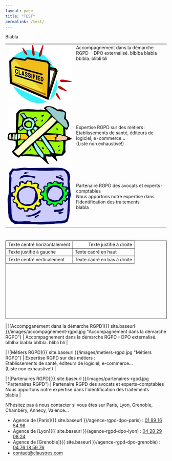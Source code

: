 ```yaml
---
layout: page
title: "TEST"
permalink: /test/
---
```


Blabla

<table Height=600>
    <tr>
      <td valign=top width=200><img src="/images/accompagnement-rgpd.jpg" alt="Accompganement dans la démarche RGPD" title="Accompagnement dans la démarche RGPD"/></td>
      <td valign=top>Accompagnement dans la démarche RGPD - DPO externalisé. blblba blabla bblbla. blibli bli</td>
    </tr>
    <tr>
      <td valign=top width=200><img src="/images/metiers-rgpd.jpg" alt="Métiers RGPD" title="Métiers RGPD" /></td>
      <td>Expertise RGPD sur des métiers :<br /> Etablissements de santé, éditeurs de logiciel, e-commerce…<br /> (Liste non exhaustive!)</td>
    </tr>
    <tr>
      <td valign=top width=200><img src="/images/partenaires-rgpd.jpg" alt="Partenaires RGPD" title="Partenaires RGPD" /></td>
      <td>Partenaire RGPD des avocats et experts-comptables<br /> Nous apportons notre expertise dans l’identification des traitements <br /> blabla</td>
    </tr>
</table>

<TABLE Border="1" Cellspacing="2" Cellpadding="0" Width="80%" Height="245">
<TR>

<TD ALIGN="CENTER">Texte centr&eacute; horizontalement</TD>
<TD ALIGN="RIGHT">Texte justifi&eacute; &agrave; droite</TD>

</TR>
<TR>

<TD>Texte justifi&eacute; &agrave; gauche</TD>
<TD VALIGN="TOP">Texte cadr&eacute; en haut</TD>

</TR>
<TR>

<TD>Texte centr&eacute; verticalement</TD>
<TD VALIGN="BOTTOM" ALIGN="RIGHT">Texte cadr&eacute; en bas &agrave; droite</TD>

</TR>
</TABLE>



| ![Accompganement dans la démarche RGPD]({{ site.baseurl }}/images/accompagnement-rgpd.jpg "Accompagnement dans la démarche RGPD") | Accompagnement dans la démarche RGPD - DPO externalisé. blblba blabla bblbla. blibli bli |

| ![Métiers RGPD]({{ site.baseurl }}/images/metiers-rgpd.jpg "Métiers RGPD") | Expertise RGPD sur des métiers :<br> Etablissements de santé, éditeurs de logiciel, e-commerce...<br> (Liste non exhaustive!) |

| ![Partenaires RGPD]({{ site.baseurl }}/images/partenaires-rgpd.jpg "Partenaires RGPD") | Partenaire RGPD des avocats et experts-comptables<br> Nous apportons notre expertise dans l'identification des traitements <br> blabla |


N’hésitez pas à nous contacter si vous êtes sur Paris, Lyon, Grenoble, Chambéry, Annecy, Valence…
* Agence de [Paris]({{ site.baseurl }}/agence-rgpd-dpo-paris) : [01 89 16 54 96](tel:+33189165496)
* Agence de [Lyon]({{ site.baseurl }}/agence-rgpd-dpo-lyon) : [04 28 29 08 24](tel:+33428290824)
* Agence de [Grenoble]({{ site.baseurl }}/agence-rgpd-dpo-grenoble) : [04 76 18 59 76](tel:+33476185976)
* [contact@claustres.com](mailto:contact@claustres.com)
